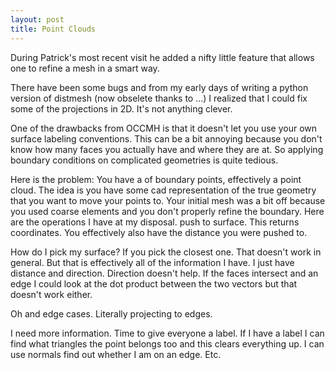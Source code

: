 ```yaml
---
layout: post
title: Point Clouds
---
```


During Patrick's most recent visit he added a nifty little feature that allows one to refine a mesh in a smart way. 

There have been some bugs and from my early days of writing a python version of distmesh (now obselete thanks to ...) I realized that I could fix some of the projections in 2D. It's not anything clever. 

One of the drawbacks from OCCMH is that it doesn't let you use your own surface labeling conventions. This can be a bit annoying because you don't know how many faces you actually have and where they are at. So applying boundary conditions on complicated geometries is quite tedious.

Here is the problem: 
You have a of boundary points, effectively a point cloud. The idea is you have some cad representation of the true geometry that you want to move your points to. Your initial mesh was a bit off because you used coarse elements and you don't properly refine the boundary. Here are the operations I have at my disposal. push to surface. This returns coordinates. You effectively also have the distance you were pushed to. 

How do I pick my surface? If you pick the closest one. That doesn't work in general. But that is effectively all of the information I have.  I just have distance and direction. Direction doesn't help. If the faces intersect and an edge I could look at the dot product between the two vectors but that doesn't work either. 


Oh and edge cases. Literally projecting to edges. 

I need more information. Time to give everyone a label. If I have a label I can find what triangles the point belongs too and this clears everything up. I can use normals find out whether I am on an edge. Etc. 


